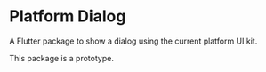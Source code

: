 # Platform Dialog

A Flutter package to show a dialog using the current platform UI kit.

This package is a prototype.
